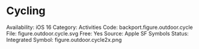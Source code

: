 # Cycling

Availability: iOS 16
Category: Activities
Code: backport.figure.outdoor.cycle
File: figure.outdoor.cycle.svg
Free: Yes
Source: Apple SF Symbols
Status: Integrated
Symbol: figure.outdoor.cycle2x.png